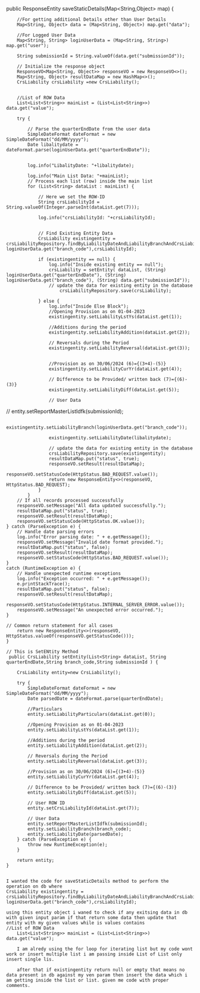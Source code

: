   public ResponseEntity saveStaticDetails(Map<String,Object> map) {

        //For getting additional Details other than User Details
        Map<String, Object> data = (Map<String, Object>) map.get("data");

        //For Logged User Data
        Map<String, String> loginUserData = (Map<String, String>) map.get("user");

        String submissionId = String.valueOf(data.get("submissionId"));

        // Initialize the response object
        ResponseVO<Map<String, Object>> responseVO = new ResponseVO<>();
        Map<String, Object> resultDataMap = new HashMap<>();
        CrsLiability crsLiability =new CrsLiability();


        //List of ROW Data
        List<List<String>> mainList = (List<List<String>>) data.get("value");

        try {

            // Parse the quarterEndDate from the user data
            SimpleDateFormat dateFormat = new SimpleDateFormat("dd/MM/yyyy");
            Date libalitydate = dateFormat.parse(loginUserData.get("quarterEndDate"));


            log.info("LibalityDate: "+libalitydate);

            log.info("Main List Data: "+mainList);
            // Process each list (row) inside the main list
            for (List<String> dataList : mainList) {

                // Here we set the ROW-ID
                String crsLiabilityId = String.valueOf(Integer.parseInt(dataList.get(7)));

                log.info("crsLiabilityId: "+crsLiabilityId);


                // Find Existing Entity Data
                CrsLiability existingentity = crsLiabilityRepository.findByLiabilityDateAndLiabilityBranchAndCrsLiabilityId(libalitydate, loginUserData.get("branch_code"),crsLiabilityId);

                if (existingentity == null) {
                    log.info("Inside existing entity == null");
                    crsLiability = setEntity( dataList, (String) loginUserData.get("quarterEndDate"), (String) loginUserData.get("branch_code"), (String) data.get("submissionId"));
                    // update the data for existing entity in the database
                        crsLiabilityRepository.save(crsLiability);

                } else {
                    log.info("Inside Else Block");
                    //Opening Provision as on 01-04-2023
                    existingentity.setLiabilityLstYs(dataList.get(1));

                    //Additions during the period
                    existingentity.setLiabilityAddition(dataList.get(2));

                    // Reversals during the Period
                    existingentity.setLiabilityReversal(dataList.get(3));


                    //Provision as on 30/06/2024 (6)={(3+4)-(5)}
                    existingentity.setLiabilityCurYr(dataList.get(4));

                    // Difference to be Provided/ written back (7)={(6)-(3)}
                    existingentity.setLiabilityDiff(dataList.get(5));

                    // User Data
//                    entity.setReportMasterListIdfk(submissionId);

                    existingentity.setLiabilityBranch(loginUserData.get("branch_code"));

                    existingentity.setLiabilityDate(libalitydate);

                    // update the data for existing entity in the database
                    crsLiabilityRepository.save(existingentity);
                    resultDataMap.put("status", true);
                    responseVO.setResult(resultDataMap);
                    responseVO.setStatusCode(HttpStatus.BAD_REQUEST.value());
                    return new ResponseEntity<>(responseVO, HttpStatus.BAD_REQUEST);
                }
            }
        // If all records processed successfully
        responseVO.setMessage("All data updated successfully.");
        resultDataMap.put("status", true);
        responseVO.setResult(resultDataMap);
        responseVO.setStatusCode(HttpStatus.OK.value());
    } catch (ParseException e) {
        // Handle date parsing errors
        log.info("Error parsing date: " + e.getMessage());
        responseVO.setMessage("Invalid date format provided.");
        resultDataMap.put("status", false);
        responseVO.setResult(resultDataMap);
        responseVO.setStatusCode(HttpStatus.BAD_REQUEST.value());
    }
    catch (RuntimeException e) {
        // Handle unexpected runtime exceptions
        log.info("Exception occurred: " + e.getMessage());
        e.printStackTrace();
        resultDataMap.put("status", false);
        responseVO.setResult(resultDataMap);
        responseVO.setStatusCode(HttpStatus.INTERNAL_SERVER_ERROR.value());
        responseVO.setMessage("An unexpected error occurred.");
    }

    // Common return statement for all cases
        return new ResponseEntity<>(responseVO, HttpStatus.valueOf(responseVO.getStatusCode()));
    }

    // This is SetENtity Method 
     public CrsLiability setEntity(List<String> dataList, String quarterEndDate,String branch_code,String submissionId ) {

        CrsLiability entity=new CrsLiability();

        try {
            SimpleDateFormat dateFormat = new SimpleDateFormat("dd/MM/yyyy");
            Date parsedDate = dateFormat.parse(quarterEndDate);

            //Particulars
            entity.setLiabilityParticulars(dataList.get(0));

            //Opening Provision as on 01-04-2023
            entity.setLiabilityLstYs(dataList.get(1));

            //Additions during the period
            entity.setLiabilityAddition(dataList.get(2));

            // Reversals during the Period
            entity.setLiabilityReversal(dataList.get(3));

            //Provision as on 30/06/2024 (6)={(3+4)-(5)}
            entity.setLiabilityCurYr(dataList.get(4));

            // Difference to be Provided/ written back (7)={(6)-(3)}
            entity.setLiabilityDiff(dataList.get(5));

            // User ROW ID
            entity.setCrsLiabilityId(dataList.get(7));

            // User Data
            entity.setReportMasterListIdfk(submissionId);
            entity.setLiabilityBranch(branch_code);
            entity.setLiabilityDate(parsedDate);
        } catch (ParseException e) {
            throw new RuntimeException(e);
        }

        return entity;
    }


    I wanted the code for saveStaticDetails method to perform the operation on db where 
    CrsLiability existingentity = crsLiabilityRepository.findByLiabilityDateAndLiabilityBranchAndCrsLiabilityId(libalitydate, loginUserData.get("branch_code"),crsLiabilityId);

    using this entity object i waned to check if any exitsing data in db with given input param if that return some data then update that entity with my given values while is values contains 
    //List of ROW Data
        List<List<String>> mainList = (List<List<String>>) data.get("value");

        I am alredy using the for loop for iterating list but my code wont work or insert multiple list i am passing inside List of List only insert single lis.

        after that if existingentity return null or empty that means no data present in db against my ven param then insert the data which i am getting inside the list or list. given me code with proper comments.
